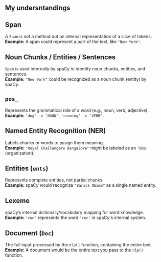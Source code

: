## My undersntandings

## Span
A `Span` is not a method but an internal representation of a slice of tokens.  
**Example:** A span could represent a part of the text, like `"New York"`.

## Noun Chunks / Entities / Sentences
`Span` is used internally by spaCy to identify noun chunks, entities, and sentences.  
**Example:** `"New York"` could be recognized as a noun chunk (entity) by spaCy.

## `pos_`
Represents the grammatical role of a word (e.g., noun, verb, adjective).  
**Example:** `'dog' -> 'NOUN'`, `'running' -> 'VERB'`.

## Named Entity Recognition (NER)
Labels chunks or words to assign them meaning.  
**Example:** `"Royal Challengers Bangalore"` might be labeled as an `'ORG'` (organization).

## Entities (`ents`)
Represents complete entities, not partial chunks.  
**Example:** spaCy would recognize `"Barack Obama"` as a single named entity.

## Lexeme
spaCy’s internal dictionary/vocabulary mapping for word knowledge.  
**Example:** `'run'` represents the word `'run'` in spaCy's internal system.

## Document (`Doc`)
The full input processed by the `nlp()` function, containing the entire text.  
**Example:** A document would be the entire text you pass to the `nlp()` function.

